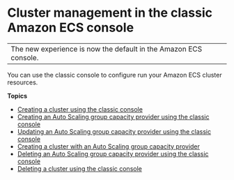 # Cluster management in the classic Amazon ECS console<a name="available-classic-console-cluster-actions"></a>


|  | 
| --- |
| The new experience is now the default in the Amazon ECS console\. | 

You can use the classic console to configure run your Amazon ECS cluster resources\.

**Topics**
+ [Creating a cluster using the classic console](create_cluster.md)
+ [Creating an Auto Scaling group capacity provider using the classic console](asg-capacity-providers-create-capacity-provider.md)
+ [Updating an Auto Scaling group capacity provider using the classic console](asg-capacity-providers-update-capacity-provider.md)
+ [Creating a cluster with an Auto Scaling group capacity provider](asg-capacity-providers-create-cluster.md)
+ [Deleting an Auto Scaling group capacity provider using the classic console](asg-capacity-providers-delete-capacity-provider.md)
+ [Deleting a cluster using the classic console](delete_cluster.md)